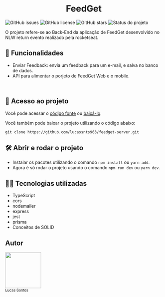 <h1 align='center'>FeedGet</h1>

![GitHub issues](https://img.shields.io/github/issues/lucassnts963/feedget-server)
![GitHub license](https://img.shields.io/github/license/lucassnts963/feedget-server)
![GitHub stars](https://img.shields.io/github/stars/lucassnts963/feedget-server)
![Status do projeto](https://img.shields.io/badge/status-concluído-brightgreen)
<p>
  O projeto refere-se ao Back-End da aplicação de FeedGet desenvolvido no NLW return evento realizado pela rocketseat. 
</p>

## 🔨 Funcionalidades
- Enviar Feedback: envia um feedback para um e-mail, e salva no banco de dados.
- API para alimentar o porjeto de FeedGet Web e o mobile.
<br/>

## 📁 Acesso ao projeto

Você pode acessar o [código fonte](https://github.com/lucassnts963/feedget-server) ou [baixá-lo](https://github.com/lucassnts963/feedget-server/archive/refs/heads/master.zip). <br/>

Vocẽ também pode baixar o projeto utilizando o código abaixo:

```
git clone https://github.com/lucassnts963/feedget-server.git
```

## 🛠️ Abrir e rodar o projeto
- Instalar os pacotes utilizando o comando ```npm install``` ou ```yarn add```.
- Agora é só rodar o projeto usando o comando ```npm run dev``` ou ```yarn dev```.

## 👨‍💻 Tecnologias utilizadas
- TypeScript
- cors
- nodemailer
- express
- jest
- prisma
- Conceitos de SOLID

## Autor
[<img src="https://avatars.githubusercontent.com/u/16074674?v=4" width=115><br><sub>Lucas Santos</sub>](https://github.com/lucassnts963)
